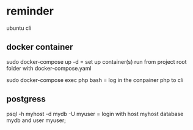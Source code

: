 # reminder

ubuntu cli

docker container
----------------

sudo docker-compose up -d = set up container(s) run from project root folder with docker-compose.yaml

sudo docker-compose exec php bash = log in the conpainer php to cli

postgress
---------

psql -h myhost -d mydb -U myuser = login with host myhost database mydb and user myuser;
